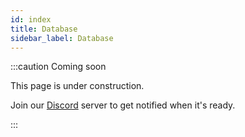 ```yaml
---
id: index
title: Database
sidebar_label: Database
---
```


:::caution Coming soon

This page is under construction.

Join our [Discord](https://discord.traxion.dev/) server to get notified when it's ready.

:::
